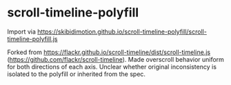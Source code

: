# scroll-timeline-polyfill

Import via https://skibidimotion.github.io/scroll-timeline-polyfill/scroll-timeline-polyfill.js

Forked from https://flackr.github.io/scroll-timeline/dist/scroll-timeline.js (https://github.com/flackr/scroll-timeline). Made overscroll behavior uniform for both directions of each axis. Unclear whether original inconsistency is isolated to the polyfill or inherited from the spec.
